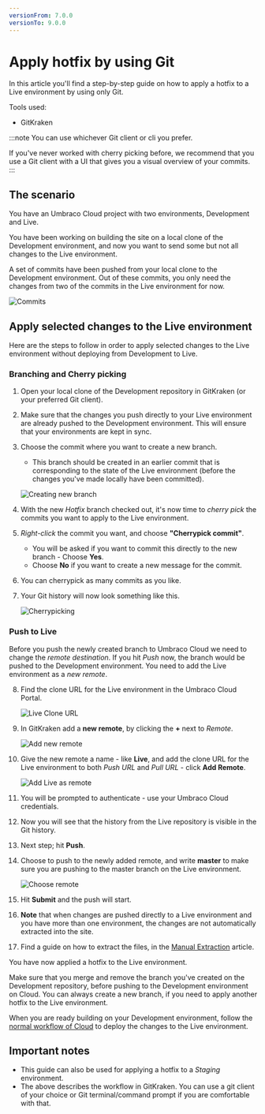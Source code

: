 ```yaml
---
versionFrom: 7.0.0
versionTo: 9.0.0
---
```


# Apply hotfix by using Git

In this article you'll find a step-by-step guide on how to apply a hotfix to a Live environment by using only Git.

Tools used:

* GitKraken

:::note
You can use whichever Git client or cli you prefer.

If you've never worked with cherry picking before, we recommend that you use a Git client with a UI that gives you a visual overview of your commits.
:::

## The scenario

You have an Umbraco Cloud project with two environments, Development and Live.

You have been working on building the site on a local clone of the Development environment, and now you want to send some but not all changes to the Live environment.

A set of commits have been pushed from your local clone to the Development environment. Out of these commits, you only need the changes from two of the commits in the Live environment for now.

![Commits](images/commits-for-cherry.png)

## Apply selected changes to the Live environment

Here are the steps to follow in order to apply selected changes to the Live environment without deploying from Development to Live.

### Branching and Cherry picking

1. Open your local clone of the Development repository in GitKraken (or your preferred Git client).
2. Make sure that the changes you push directly to your Live environment are already pushed to the Development environment. This will ensure that your environments are kept in sync.
3. Choose the commit where you want to create a new branch.
    * This branch should be created in an earlier commit that is corresponding to the state of the Live environment (before the changes you've made locally have been committed).

    ![Creating new branch](images/create-branch.png)

4. With the new _Hotfix_ branch checked out, it's now time to _cherry pick_ the commits you want to apply to the Live environment.
5. _Right-click_ the commit you want, and choose **"Cherrypick commit"**.
    * You will be asked if you want to commit this directly to the new branch - Choose **Yes**.
    * Choose **No** if you want to create a new message for the commit.
6. You can cherrypick as many commits as you like.
7. Your Git history will now look something like this.

    ![Cherrypicking](images/cherry-picked-commits.png)

### Push to Live

Before you push the newly created branch to Umbraco Cloud we need to change the _remote destination_. If you hit _Push_ now, the branch would be pushed to the Development environment. You need to add the Live environment as a _new remote_.

8. Find the clone URL for the Live environment in the Umbraco Cloud Portal.

    ![Live Clone URL](images/live-clone-URL.png)

9. In GitKraken add a **new remote**, by clicking the **+** next to _Remote_.

    ![Add new remote](images/add-remote.png)

10. Give the new remote a name - like **Live**, and add the clone URL for the Live environment to both _Push URL_ and _Pull URL_ - click **Add Remote**.

    ![Add Live as remote](images/live-remote.png)

11. You will be prompted to authenticate - use your Umbraco Cloud credentials.
12. Now you will see that the history from the Live repository is visible in the Git history.
13. Next step; hit **Push**.
14. Choose to push to the newly added remote, and write **master** to make sure you are pushing to the master branch on the Live environment.

    ![Choose remote](images/choose-remote.png)

15. Hit **Submit** and the push will start.
16. **Note** that when changes are pushed directly to a Live environment and you have more than one environment, the changes are not automatically extracted into the site.
17. Find a guide on how to extract the files, in the [Manual Extraction](../../../Set-Up/Power-Tools/Manual-extractions) article.

You have now applied a hotfix to the Live environment.

Make sure that you merge and remove the branch you've created on the Development repository, before pushing to the Development environment on Cloud. You can always create a new branch, if you need to apply another hotfix to the Live environment.

When you are ready building on your Development environment, follow the [normal workflow of Cloud](../../) to deploy the changes to the Live environment.

## Important notes

* This guide can also be used for applying a hotfix to a _Staging_ environment.
* The above describes the workflow in GitKraken. You can use a git client of your choice or Git terminal/command prompt if you are comfortable with that.
